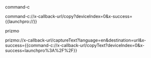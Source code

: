 command-c

command-c://x-callback-url/copy?deviceIndex=0&x-success={{launchpro://}}

prizmo

prizmo://x-callback-url/captureText?language=en&destination=url&x-success={{command-c://x-callback-url/copyText?deviceIndex=0&x-success=launchpro%3A%2F%2F}}

